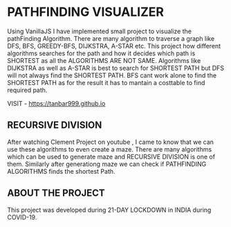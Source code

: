 # PATHFINDING VISUALIZER

Using VanillaJS I have implemented small project to visualize the pathFinding Algorithm. There are many algorithm to traverse a graph like DFS,
BFS, GREEDY-BFS, DIJKSTRA, A-STAR etc. This project how different algorithms searches for the path and how it decides which path is SHORTEST as 
all the ALGORITHMS ARE NOT SAME. Algorithms like DIJKSTRA as well as A-STAR is best to search for SHORTEST PATH but DFS will not always find the 
SHORTEST PATH. BFS cant work alone to find the SHORTEST PATH as for the result it has to mantain a costtable to find required path.

VISIT - https://tanbar999.github.io

## RECURSIVE DIVISION

After watching Clement Project on youtube , I came to know that we can use these algorithms to even create a maze. There are many algorithms which can
 be used to generate maze and RECURSIVE DIVISION is one of them. Similarly after generationg maze we can check if PATHFINDING ALGORITHMS finds the shortest
 Path.

## ABOUT THE PROJECT

This project was developed during 21-DAY LOCKDOWN in INDIA during COVID-19.
